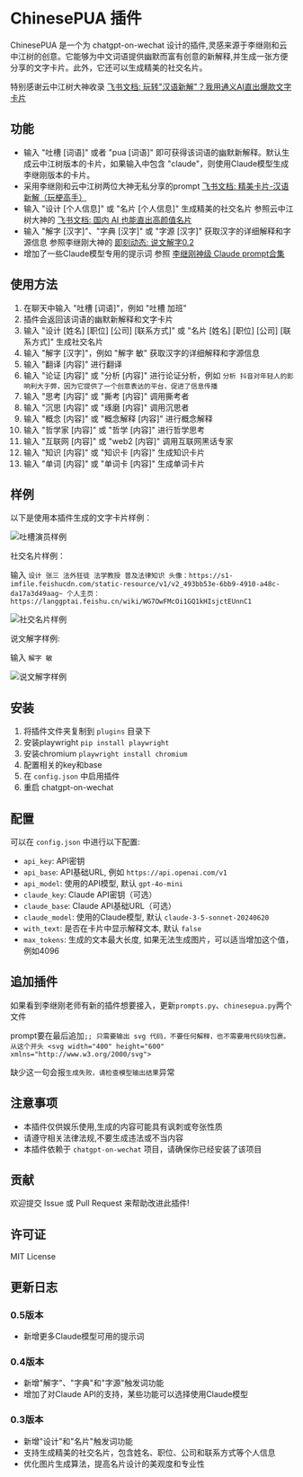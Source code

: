 # ChinesePUA 插件

ChinesePUA 是一个为 chatgpt-on-wechat 设计的插件,灵感来源于李继刚和云中江树的创意。它能够为中文词语提供幽默而富有创意的新解释,并生成一张方便分享的文字卡片。此外，它还可以生成精美的社交名片。

特别感谢云中江树大神收录 [飞书文档: 玩转"汉语新解"？我用通义AI直出爆款文字卡片](https://langgptai.feishu.cn/wiki/WKaEwX5LMirfJlkenf6cKGDGnJg)

## 功能

- 输入 "吐槽 [词语]" 或者 "pua [词语]" 即可获得该词语的幽默新解释。默认生成云中江树版本的卡片，如果输入中包含 "claude"，则使用Claude模型生成李继刚版本的卡片。
- 采用李继刚和云中江树两位大神无私分享的prompt [飞书文档: 精美卡片-汉语新解（玩梗高手）](https://tffyvtlai4.feishu.cn/wiki/HvkuwNcKxiqvLKk5o9rcRjfjn1u)
- 输入 "设计 [个人信息]" 或 "名片 [个人信息]" 生成精美的社交名片 参照云中江树大神的 [飞书文档: 国内 AI 也能直出高颜值名片](https://langgptai.feishu.cn/wiki/WG7OwFMcOi1GQ1kHIsjctEUnnC1)
- 输入 "解字 [汉字]"、"字典 [汉字]" 或 "字源 [汉字]" 获取汉字的详细解释和字源信息 参照李继刚大神的 [即刻动态: 说文解字0.2](https://m.okjike.com/originalPosts/66e832842cacf9416a2500bf?s=eyJ1IjoiNjRiNWY5YzliOGM3NWExYmI4Nzk4OGQ0In0%3D)
- 增加了一些Claude模型专用的提示词 参照 [李继刚神级 Claude prompt合集](https://mp.weixin.qq.com/s/U7rl2LGN3MQbnfiMlzlwUg)

## 使用方法

1. 在聊天中输入 "吐槽 [词语]"，例如 "吐槽 加班"
2. 插件会返回该词语的幽默新解释和文字卡片
3. 输入 "设计 [姓名] [职位] [公司] [联系方式]" 或 "名片 [姓名] [职位] [公司] [联系方式]" 生成社交名片
4. 输入 "解字 [汉字]"，例如 "解字 敏" 获取汉字的详细解释和字源信息
5. 输入 "翻译 [内容]" 进行翻译
6. 输入 "论证 [内容]" 或 "分析 [内容]" 进行论证分析，例如 `分析 抖音对年轻人的影响利大于弊，因为它提供了一个创意表达的平台，促进了信息传播`
7. 输入 "思考 [内容]" 或 "撕考 [内容]" 调用撕考者
8. 输入 "沉思 [内容]" 或 "琢磨 [内容]" 调用沉思者
9. 输入 "概念 [内容]" 或 "概念解释 [内容]" 进行概念解释
10. 输入 "哲学家 [内容]" 或 "哲学 [内容]" 进行哲学思考
11. 输入 "互联网 [内容]" 或 "web2 [内容]" 调用互联网黑话专家
12. 输入 "知识 [内容]" 或 "知识卡 [内容]" 生成知识卡片
13. 输入 "单词 [内容]" 或 "单词卡 [内容]" 生成单词卡片

## 样例

以下是使用本插件生成的文字卡片样例：

![吐槽演员样例](images/example1.jpg)

社交名片样例：

输入 `设计 张三 法外狂徒 法学教授 普及法律知识 头像：https://s1-imfile.feishucdn.com/static-resource/v1/v2_493bb53e-6bb9-4910-a48c-da17a3d49aag~ 个人主页：https://langgptai.feishu.cn/wiki/WG7OwFMcOi1GQ1kHIsjctEUnnC1`

![社交名片样例](images/example2.jpg)

说文解字样例:

输入 `解字 敏`

![说文解字样例](images/example3.png)

## 安装

1. 将插件文件夹复制到 `plugins` 目录下
2. 安装playwright `pip install playwright`
3. 安装chromium `playwright install chromium`
4. 配置相关的key和base
4. 在 `config.json` 中启用插件
5. 重启 chatgpt-on-wechat

## 配置

可以在 `config.json` 中进行以下配置:

- `api_key`: API密钥
- `api_base`: API基础URL, 例如 `https://api.openai.com/v1`
- `api_model`: 使用的API模型, 默认 `gpt-4o-mini`
- `claude_key`: Claude API密钥（可选）
- `claude_base`: Claude API基础URL（可选）
- `claude_model`: 使用的Claude模型, 默认 `claude-3-5-sonnet-20240620`
- `with_text`: 是否在卡片中显示解释文本, 默认 `false`
- `max_tokens`: 生成的文本最大长度, 如果无法生成图片，可以适当增加这个值，例如4096


## 追加插件
如果看到李继刚老师有新的插件想要接入，更新`prompts.py`、`chinesepua.py`两个文件

prompt要在最后追加`;; 只需要输出 svg 代码，不要任何解释，也不需要用代码块包裹。从这个开头 <svg width="400" height="600" xmlns="http://www.w3.org/2000/svg">`

缺少这一句会报`生成失败，请检查模型输出结果`异常


## 注意事项

- 本插件仅供娱乐使用,生成的内容可能具有讽刺或夸张性质
- 请遵守相关法律法规,不要生成违法或不当内容
- 本插件依赖于 `chatgpt-on-wechat` 项目，请确保你已经安装了该项目

## 贡献

欢迎提交 Issue 或 Pull Request 来帮助改进此插件!

## 许可证

MIT License

## 更新日志

### 0.5版本
- 新增更多Claude模型可用的提示词

### 0.4版本
- 新增"解字"、"字典"和"字源"触发词功能
- 增加了对Claude API的支持，某些功能可以选择使用Claude模型

### 0.3版本
- 新增"设计"和"名片"触发词功能
- 支持生成精美的社交名片，包含姓名、职位、公司和联系方式等个人信息
- 优化图片生成算法，提高名片设计的美观度和专业性
